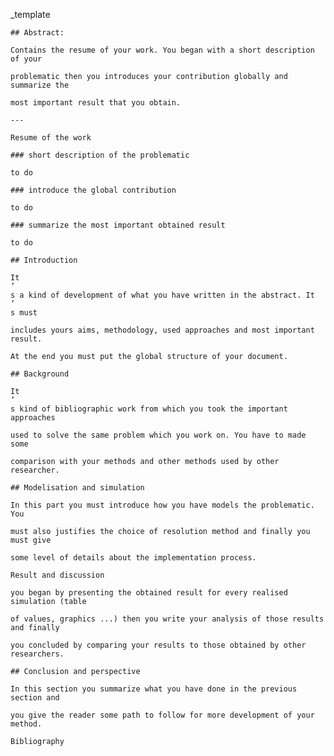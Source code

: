 _template

  

```
## Abstract:
```

```
Contains the resume of your work. You began with a short description of your
```

```
problematic then you introduces your contribution globally and summarize the
```

```
most important result that you obtain.
```

```
---
```

```
Resume of the work
```

```
### short description of the problematic
```

```
to do
```

```
### introduce the global contribution
```

```
to do
```

```
### summarize the most important obtained result
```

```
to do
```

```
## Introduction
```

```
It
’
s a kind of development of what you have written in the abstract. It
’
s must
```

```
includes yours aims, methodology, used approaches and most important result.
```

```
At the end you must put the global structure of your document.
```

```
## Background
```

```
It
’
s kind of bibliographic work from which you took the important approaches
```

```
used to solve the same problem which you work on. You have to made some
```

```
comparison with your methods and other methods used by other researcher.
```

```
## Modelisation and simulation
```

```
In this part you must introduce how you have models the problematic. You
```

```
must also justifies the choice of resolution method and finally you must give
```

```
some level of details about the implementation process.
```

```
Result and discussion
```

```
you began by presenting the obtained result for every realised simulation (table
```

```
of values, graphics ...) then you write your analysis of those results and finally
```

```
you concluded by comparing your results to those obtained by other researchers.
```

```
## Conclusion and perspective
```

```
In this section you summarize what you have done in the previous section and
```

```
you give the reader some path to follow for more development of your method.
```

```
Bibliography

```